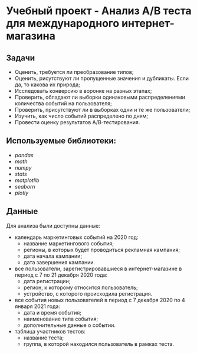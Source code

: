 # Учебный проект - Анализ А/В теста для международного интернет-магазина

## Задачи

- Оценить, требуется ли преобразование типов;
- Оценить, рисутствуют ли пропущенные значения и дубликаты. Если да, то какова их природа;
- Исследовать конверсию в воронке на разных этапах;
- Проверить, обладают ли выборки одинаковыми распределениями количества событий на пользователя;
- Проверить, присутствуют ли в выборках одни и те же пользователи;
- Изучить, как число событий распределено по дням;
- Провести оценку результатов A/B-тестирования.

## Используемые библиотеки:
- *pandas*
- *math*
- *numpy*
- *stats*
- *matplotlib*
- *seaborn*
- *plotly* 

## Данные

Для анализа были доступны данные:

- календарь маркетинговых событий на 2020 год:
  - название маркетингового события;
  - регионы, в которых будет проводиться рекламная кампания;
  - дата начала кампании;
  - дата завершения кампании.
- все пользователи, зарегистрировавшиеся в интернет-магазине в период с 7 по 21 декабря 2020 года:
  - дата регистрации;
  - регион, к которому относится пользователь;
  - устройство, с которого происходила регистрация.
- все события новых пользователей в период с 7 декабря 2020 по 4 января 2021 года:
  - дата и время события;
  - наименование типа события;
  - дополнительные данные о событии.
- таблица участников тестов:
  - название теста;
  - группа, в которой находился пользователь в рамках теста.
